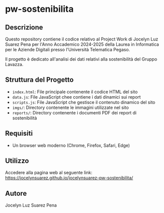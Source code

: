 # pw-sostenibilita

## Descrizione
Questo repository contiene il codice relativo al Project Work di Jocelyn Luz Suarez Pena per l'Anno Accademico 2024-2025 della Laurea in Informatica per le Aziende Digitali presso l'Università Telematica Pegaso.

Il progetto è dedicato all'analisi dei dati relativi alla sostenibilità del Gruppo Lavazza.

## Struttura del Progetto
- `index.html`: File principale contenente il codice HTML del sito
- `data.js`: File JavaScript chee contiene i dati dinamici sui report
- `scripts.js`: File JavaScript che gestisce il contenuto dinamico del sito
- `imgs/`: Directory contenente le immagini utilizzate nel sito
- `reports/`: Directory contenente i documenti PDF dei report di sostenibilità

## Requisiti
- Un browser web moderno (Chrome, Firefox, Safari, Edge)

## Utilizzo
Accedere alla pagina web al seguente link: https://jocelynsuarez.github.io/jocelynsuarez-pw-sostenibilita/

## Autore
Jocelyn Luz Suarez Pena
